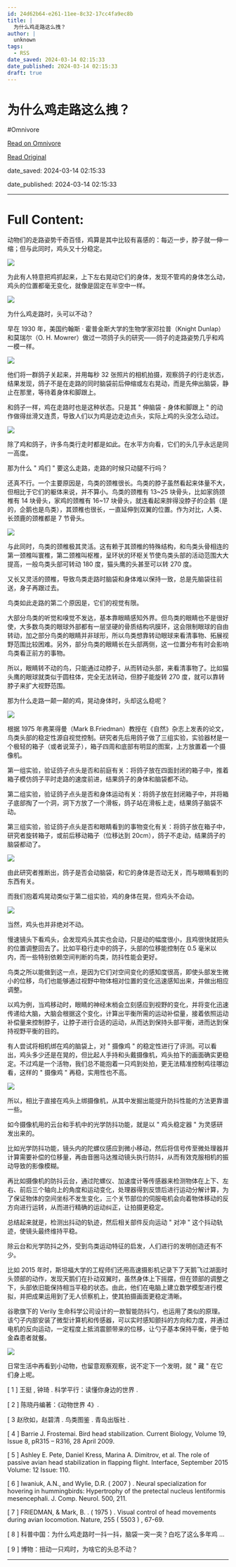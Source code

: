 ```yaml
---
id: 24d62b64-e261-11ee-8c32-17cc4fa9ec8b
title: |
  为什么鸡走路这么拽？
author: |
  unknown
tags:
  - RSS
date_saved: 2024-03-14 02:15:33
date_published: 2024-03-14 02:15:33
draft: true
---
```


# 为什么鸡走路这么拽？
#Omnivore

[Read on Omnivore](https://omnivore.app/me/-18e3f76d122)

[Read Original](http://www.myzaker.com/article/65f289008e9f0914931bdb88)

date_saved: 2024-03-14 02:15:33

date_published: 2024-03-14 02:15:33

--- 

# Full Content: 

动物们的走路姿势千奇百怪，鸡算是其中比较有喜感的：每迈一步，脖子就一伸一缩；但与此同时，鸡头又十分稳定。

![](https://proxy-prod.omnivore-image-cache.app/0x0,sIk1JGyVZZh56rIGIzvflt-lOmwgCw-1f7FNprVOWBaw/http://zkres2.myzaker.com/202403/65f289008e9f0914931bdb89_1024.jpg)

为此有人特意把鸡抓起来，上下左右晃动它们的身体，发现不管鸡的身体怎么动，鸡头的位置都毫无变化，就像是固定在半空中一样。

![](https://proxy-prod.omnivore-image-cache.app/0x0,s8bS-ngTzX7VFMNtK-pzEGopeWEopqTnVlTWbqd63cG4/http://zkres1.myzaker.com/202403/65f289008e9f0914931bdb8a_1024.jpg)

为什么鸡走路时，头可以不动？

早在 1930 年，美国约翰斯 · 霍普金斯大学的生物学家邓拉普（Knight Dunlap）和莫瑞尔（O. H. Mowrer）做过一项鸽子头的研究——鸽子的走路姿势几乎和鸡一模一样。

![](https://proxy-prod.omnivore-image-cache.app/0x0,sQA2eEeh0_OGD0TzbIvWAiUpy3pAIhJD2YumlhsefQt8/http://zkres1.myzaker.com/202403/65f289008e9f0914931bdb8b_1024.jpg)

他们将一群鸽子关起来，并用每秒 32 张照片的相机拍摄，观察鸽子的行走状态，结果发现，鸽子不是在走路的同时脑袋前后伸缩或左右晃动，而是先伸出脑袋，静止在那里，等待着身体和脚跟上。

和鸽子一样，鸡在走路时也是这种状态。只是其 " 伸脑袋 - 身体和脚跟上 " 的动作做得丝滑又连贯，导致人们以为鸡是边走边点头，实际上鸡的头没怎么动过。

![](https://proxy-prod.omnivore-image-cache.app/0x0,sxMXYiBYnOrgXkAvJWP6txdW-xFWF070-GyhHqbefGrc/http://zkres1.myzaker.com/202403/65f289008e9f0914931bdb8c_1024.jpg)

除了鸡和鸽子，许多鸟类行走时都是如此。在水平方向看，它们的头几乎永远是同一高度。

那为什么 " 鸡们 " 要这么走路，走路的时候只动腿不行吗？

还真不行。一个主要原因是，鸟类的颈椎很长。鸟类的脖子虽然看起来体量不大，但相比于它们的躯体来说，并不算小。鸟类的颈椎有 13\~25 块骨头，比如家鸽颈椎有 14 块骨头，家鸡的颈椎有 16\~17 块骨头，就连看起来胖得没脖子的企鹅（是的，企鹅也是鸟类），其颈椎也很长，一直延伸到双翼的位置。作为对比，人类、长颈鹿的颈椎都是 7 节骨头。

![](https://proxy-prod.omnivore-image-cache.app/0x0,sjl9NkxFt3NW4nOvaRtZoy_5lDzBcBJNOxEJIyS_fWTk/http://zkres1.myzaker.com/202403/65f289008e9f0914931bdb8d_1024.jpg)

与此同时，鸟类的颈椎极其灵活。这有赖于其颈椎的特殊结构，和鸟类头骨相连的第一颈椎叫寰椎，第二颈椎叫枢椎，呈环状的环枢关节使鸟类头部的活动范围大大提高，一般鸟类头部可转动 180 度，猫头鹰的头甚至可以转 270 度。

又长又灵活的颈椎，导致鸟类走路时脑袋和身体难以保持一致，总是先脑袋往前送，身子再跟过去。

鸟类如此走路的第二个原因是，它们的视觉有限。

大部分鸟类的听觉和嗅觉不发达，基本靠眼睛感知外界。但鸟类的眼睛也不是很好使，大多数鸟类的眼球外部都有一层坚硬的骨质结构巩膜环，这会限制眼球的自由转动，加之部分鸟类的眼睛并非球形，所以鸟类想靠转动眼球来看清事物、拓展视野范围比较困难。另外，部分鸟类的眼睛长在头部两侧，这一位置分布有时会影响鸟类看正前方的事物。

所以，眼睛转不动的鸟，只能通过动脖子，从而转动头部，来看清事物了。比如猫头鹰的眼球就类似于圆柱体，完全无法转动，但脖子能旋转 270 度，就可以靠转脖子来扩大视野范围。

那为什么走路一颠一颠的鸡，晃动身体时，头却这么稳呢？

![](https://proxy-prod.omnivore-image-cache.app/0x0,sEJj3iIEwNu3SAZmnTD96EzozyPpTQ0oT1KcTqOcROes/http://zkres2.myzaker.com/202403/65f289008e9f0914931bdb8e_1024.jpg)

根据 1975 年弗莱得曼（Mark B.Friedman）教授在《自然》杂志上发表的论文，鸟类头部的稳定性源自视觉控制。研究者先后用鸽子做了三组实验，实验器材是一个极轻的箱子（或者说笼子），箱子四周和底部有明显的图案，上方放置着一个摄像机。

第一组实验，验证鸽子点头是否和前庭有关：将鸽子放在四面封闭的箱子中，推着箱子模仿鸽子平时走路的速度前进，结果鸽子的身体和脑袋都不动。

第二组实验，验证鸽子点头是否和身体运动有关：将鸽子放在封闭箱子中，并将箱子底部掏了一个洞，洞下方放了一个滑板，鸽子站在滑板上走，结果鸽子脑袋不动。

第三组实验，验证鸽子点头是否和眼睛看到的事物变化有关：将鸽子放在箱子中，研究者旋转箱子，或前后移动箱子（位移达到 20cm），鸽子不走动，结果鸽子的脑袋都动了。

![](https://proxy-prod.omnivore-image-cache.app/0x0,sISYzZyVjH8dz3drigIq2Gd5424CL06qGbsqET3MYJTM/http://zkres1.myzaker.com/202403/65f289008e9f0914931bdb8f_1024.jpg)

由此研究者推断出，鸽子是否会动脑袋，和它的身体是否动无关，而与眼睛看到的东西有关。

而我们抱着鸡晃动类似于第二组实验，鸡的身体在晃，但鸡头不会动。

![](https://proxy-prod.omnivore-image-cache.app/0x0,sljCCp_qrNmtmbQc4vGj2RTfDeqe_cOxTrX7L9TcFZjM/http://zkres1.myzaker.com/202403/65f289008e9f0914931bdb90_1024.jpg)

当然，鸡头也并非绝对不动。

慢速镜头下看鸡头，会发现鸡头其实也会动，只是动的幅度很小，且鸡很快就把头的位置调整回去了。比如平稳行走中的鸽子，头部的位移能控制在 0.5 毫米以内，而一些特别依赖空间判断的鸟类，防抖性能会更好。

鸟类之所以能做到这一点，是因为它们对空间变化的感知度很高，即使头部发生微小的位移，鸟们也能够通过视野中物体相对位置的变化迅速感知出来，并做出相应调整。

以鸡为例，当鸡移动时，眼睛的神经末梢会立刻感应到视野的变化，并将变化迅速传递给大脑，大脑会根据这个变化，计算出平衡所需的运动补偿量，接着依照运动补偿量来控制脖子，让脖子进行合适的运动，从而达到保持头部平衡，进而达到保持视野平衡的目的。

有人尝试将相机绑在鸡的脑袋上，对 " 摄像鸡 " 的稳定性进行了评测。可以看出，鸡头多少还是在晃的，但比起人手持和头戴摄像机，鸡头拍下的画面确实更稳定。不过鸡是一个活物，我们总不能抱着一只鸡到处拍，更无法精准控制鸡往哪边看，这样的 " 摄像鸡 " 再稳，实用性也不高。

![](https://proxy-prod.omnivore-image-cache.app/0x0,sSlgIswLC4i12-YwCWhp8gM1n7NB4LjMQ2wK4Nnh-F6Q/http://zkres2.myzaker.com/202403/65f289008e9f0914931bdb91_1024.jpg)

所以，相比于直接在鸡头上绑摄像机，从其中发掘出能提升防抖性能的方法更靠谱一些。

如今摄像机用的云台和手机中的光学防抖功能，就是以 " 鸡头稳定器 " 为灵感研发出来的。

比如光学防抖功能，镜头内的陀螺仪感应到微小移动，然后将信号传至微处理器并计算需要补偿的位移量，再由音圈马达推动镜头执行防抖，从而有效克服相机的振动导致的影像模糊。

再比如摄像机的防抖云台，通过陀螺仪、加速度计等传感器来检测物体在上下、左右、前后三个轴向上的角度和运动变化，处理器得到反馈后进行运动分解计算，为了保证物体的空间坐标不发生变化，三个关节部位的伺服电机会向着物体移动的反方向进行运转，从而进行精确的运动纠正，让拍摄更稳定。

总结起来就是，检测出抖动的轨迹，然后相关部件反向运动 " 对冲 " 这个抖动轨迹，使镜头最终维持平稳。

除云台和光学防抖之外，受到鸟类运动特征的启发，人们进行的发明创造还有不少。

比如 2015 年时，斯坦福大学的工程师们还用高速摄影机记录下了天鹅飞过湖面时头颈部的动作，发现天鹅们在扑动双翼时，虽然身体上下摇摆，但在颈部的调整之下，头部依旧能保持相当平稳的状态。由此，他们在电脑上建立数学模型进行模拟，并把成果运用到了无人侦察机上，使其拍摄画面更稳定清晰。

谷歌旗下的 Verily 生命科学公司设计的一款智能防抖勺，也运用了类似的原理。该勺子内部安装了微型计算机和传感器，可以实时感知颤抖的方向和力度，并通过电机的反向运动，一定程度上抵消震颤带来的位移，让勺子基本保持平衡，便于帕金森患者就餐。

![](https://proxy-prod.omnivore-image-cache.app/0x0,s3AjB03ehlWr5BDWQtmN83zKk--sFvZHeyhiuSqm6JI8/http://zkres2.myzaker.com/202403/65f289008e9f0914931bdb92_1024.jpg)

日常生活中再看到小动物，也留意观察观察，说不定下一个发明，就 " 藏 " 在它们身上呢。

 \[ 1 \] 王挺 , 钟琦 . 科学平行：读懂你身边的世界 .

 \[ 2 \] 陈晓丹编著：《动物世界 4》.

 \[ 3 赵欣如，赵碧清 . 鸟类图鉴 . 青岛出版社 .

 \[ 4 \] Barrie J. Frostemai. Bird head stabilization. Current Biology, Volume 19, Issue 8, pR315 – R316, 28 April 2009.

 \[ 5 \] Ashley E. Pete, Daniel Kress, Marina A. Dimitrov, et al. The role of passive avian head stabilization in flapping flight. Interface, September 2015 Volume: 12 Issue: 110.

 \[ 6 \] Iwaniuk, A.N., and Wylie, D.R. ( 2007 ) . Neural specialization for hovering in hummingbirds: Hypertrophy of the pretectal nucleus lentiformis mesencephali. J. Comp. Neurol. 500, 211.

 \[ 7 \] FRIEDMAN, & Mark, B. . ( 1975 ) . Visual control of head movements during avian locomotion. Nature, 255 ( 5503 ) , 67-69.

 \[ 8 \] 科普中国：为什么鸡走路时一抖一抖，脑袋一突一突？白吃了这么多年鸡 …

 \[ 9 \] 博物：扭动一只鸡时，为啥它的头总不动？

---

